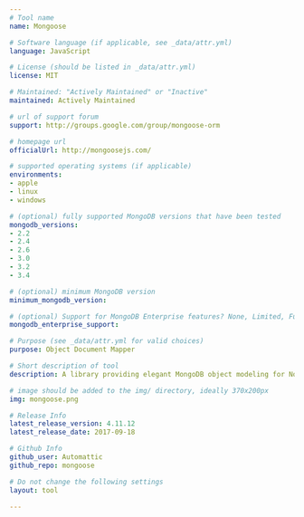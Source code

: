 ```yaml
---
# Tool name
name: Mongoose

# Software language (if applicable, see _data/attr.yml)
language: JavaScript

# License (should be listed in _data/attr.yml)
license: MIT

# Maintained: "Actively Maintained" or "Inactive"
maintained: Actively Maintained

# url of support forum
support: http://groups.google.com/group/mongoose-orm

# homepage url
officialUrl: http://mongoosejs.com/

# supported operating systems (if applicable)
environments:
- apple
- linux
- windows

# (optional) fully supported MongoDB versions that have been tested
mongodb_versions:
- 2.2
- 2.4
- 2.6
- 3.0
- 3.2
- 3.4

# (optional) minimum MongoDB version
minimum_mongodb_version:

# (optional) Support for MongoDB Enterprise features? None, Limited, Full
mongodb_enterprise_support: 

# Purpose (see _data/attr.yml for valid choices)
purpose: Object Document Mapper

# Short description of tool
description: A library providing elegant MongoDB object modeling for Node.js.

# image should be added to the img/ directory, ideally 370x200px
img: mongoose.png

# Release Info
latest_release_version: 4.11.12
latest_release_date: 2017-09-18

# Github Info
github_user: Automattic
github_repo: mongoose

# Do not change the following settings
layout: tool

---
```


